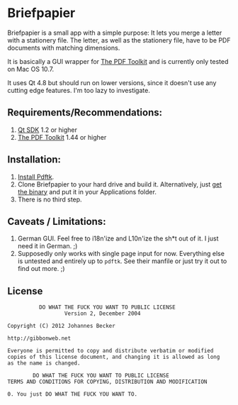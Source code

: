 # Briefpapier

Briefpapier is a small app with a simple purpose: It lets you merge a letter with a stationery file. The letter, as well as the stationery file, have to be PDF documents with matching dimensions.

It is basically a GUI wrapper for [The PDF Toolkit](http://www.pdflabs.com/tools/pdftk-the-pdf-toolkit/) and is currently only tested on Mac OS 10.7.

It uses Qt 4.8 but should run on lower versions, since it doesn't use any cutting edge features. I'm too lazy to investigate.

## Requirements/Recommendations:

1. [Qt SDK](http://qt.nokia.com/downloads/) 1.2 or higher
1. [The PDF Toolkit](http://www.pdflabs.com/tools/pdftk-the-pdf-toolkit/) 1.44 or higher

## Installation:

1. [Install Pdftk](http://www.pdflabs.com/docs/install-pdftk/).
1. Clone Briefpapier to your hard drive and build it. Alternatively, just [get the binary](https://github.com/downloads/gibbonweb/Briefpapier/Briefpapier.dmg) and put it in your Applications folder.
1. There is no third step.

## Caveats / Limitations:

1. German GUI. Feel free to i18n'ize and L10n'ize the sh*t out of it. I just need it in German. ;)
1. Supposedly only works with single page input for now. Everything else is untested and entirely up to `pdftk`. See their manfile or just try it out to find out more. ;)

## License

              DO WHAT THE FUCK YOU WANT TO PUBLIC LICENSE
                      Version 2, December 2004
 
    Copyright (C) 2012 Johannes Becker

    http://gibbonweb.net

    Everyone is permitted to copy and distribute verbatim or modified
    copies of this license document, and changing it is allowed as long
    as the name is changed.
 
            DO WHAT THE FUCK YOU WANT TO PUBLIC LICENSE
    TERMS AND CONDITIONS FOR COPYING, DISTRIBUTION AND MODIFICATION
 
    0. You just DO WHAT THE FUCK YOU WANT TO.